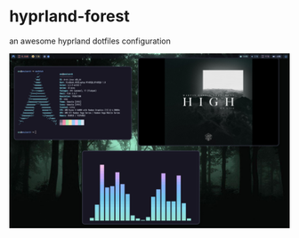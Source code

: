# hyprland-forest
an awesome hyprland dotfiles configuration


[![Forest Hyprland](https://github.com/Nagovirrlakra/hyprland-forest/blob/main/screenshots/mydesktop.png)](https://github.com/Nagovirrlakra/hyprland-forest/blob/main/screenshots/mydesktop.png)
